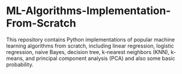# ML-Algorithms-Implementation-From-Scratch
This repository contains Python implementations of popular machine learning algorithms from scratch, including linear regression, logistic regression, naive Bayes, decision tree, k-nearest neighbors (KNN), k-means, and principal component analysis (PCA) and also some basic probability.
